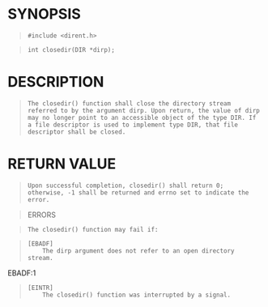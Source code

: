 # SYNOPSIS

>     #include <dirent.h>

>     int closedir(DIR *dirp);

# DESCRIPTION

>     The closedir() function shall close the directory stream
>     referred to by the argument dirp. Upon return, the value of dirp
>     may no longer point to an accessible object of the type DIR. If
>     a file descriptor is used to implement type DIR, that file
>     descriptor shall be closed.

# RETURN VALUE

>     Upon successful completion, closedir() shall return 0;
>     otherwise, -1 shall be returned and errno set to indicate the
>     error.

> ERRORS

>     The closedir() function may fail if:

>     [EBADF]
>         The dirp argument does not refer to an open directory stream.
EBADF:1

>     [EINTR]
>         The closedir() function was interrupted by a signal.

